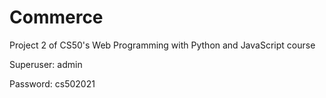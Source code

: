 # Commerce
Project 2 of CS50's Web Programming with Python and JavaScript  course

Superuser: admin

Password: cs502021

